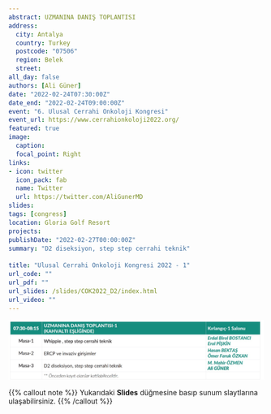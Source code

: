 ```yaml
---
abstract: UZMANINA DANIŞ TOPLANTISI 
address:
  city: Antalya
  country: Turkey
  postcode: "07506"
  region: Belek
  street: 
all_day: false
authors: [Ali Güner]
date: "2022-02-24T07:30:00Z"
date_end: "2022-02-24T09:00:00Z"
event: "6. Ulusal Cerrahi Onkoloji Kongresi"
event_url: https://www.cerrahionkoloji2022.org/
featured: true
image:
  caption: 
  focal_point: Right
links:
- icon: twitter
  icon_pack: fab
  name: Twitter
  url: https://twitter.com/AliGunerMD
slides:
tags: [congress]
location: Gloria Golf Resort
projects:
publishDate: "2022-02-27T00:00:00Z"
summary: "D2 diseksiyon, step step cerrahi teknik"

title: "Ulusal Cerrahi Onkoloji Kongresi 2022 - 1"
url_code: ""
url_pdf: ""
url_slides: /slides/COK2022_D2/index.html
url_video: ""
---
```


![Oturum programı](images/cok_01.jpg)

{{% callout note %}}
Yukarıdaki **Slides** düğmesine basıp sunum slaytlarına ulaşabilirsiniz.
{{% /callout %}}
